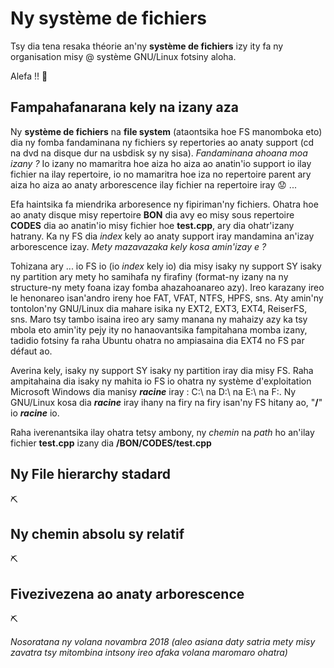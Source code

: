 # Ny système de fichiers

Tsy dia tena resaka théorie an'ny **système de fichiers** izy ity fa ny organisation misy @ système GNU/Linux fotsiny aloha.

Alefa !! :penguin:

## Fampahafanarana kely na izany aza

Ny **système de fichiers** na **file system** (ataontsika hoe FS manomboka eto) dia ny fomba fandaminana ny fichiers sy repertories ao anaty support (cd na dvd na disque dur na usbdisk sy ny sisa).
_Fandaminana ahoana moa izany ?_ Io izany no mamaritra hoe aiza ho aiza ao anatin'io support io ilay fichier na ilay repertoire, io no mamaritra hoe iza no repertoire parent ary aiza ho aiza ao anaty arborescence ilay fichier na repertoire iray :worried: ... 

Efa haintsika fa miendrika arboresence ny fipiriman'ny fichiers. Ohatra hoe ao anaty disque misy repertoire **BON** dia avy eo misy sous repertoire **CODES** dia ao anatin'io misy fichier hoe **test.cpp**, ary dia ohatr'izany hatrany. Ka ny FS dia _index_ kely ao anaty support iray mandamina an'izay arborescence izay. _Mety mazavazaka kely kosa amin'izay e ?_

Tohizana ary ... io FS io (io _index_ kely io) dia misy isaky ny support SY isaky ny partition ary mety ho samihafa ny firafiny (format-ny izany na ny structure-ny mety foana izay fomba ahazahoanareo azy). Ireo karazany ireo le henonareo isan'andro ireny hoe FAT, VFAT, NTFS, HPFS, sns. Aty amin'ny tontolon'ny GNU/Linux dia mahare isika ny EXT2, EXT3, EXT4, ReiserFS, sns. Maro tsy tambo isaina ireo ary samy manana ny mahaizy azy ka tsy mbola eto amin'ity pejy ity no hanaovantsika fampitahana momba izany, tadidio fotsiny fa raha Ubuntu ohatra no ampiasaina dia EXT4 no FS par défaut ao.

Averina kely, isaky ny support SY isaky ny partition iray dia misy FS. Raha ampitahaina dia isaky ny mahita io FS io ohatra ny système d'exploitation Microsoft Windows dia manisy _**racine**_ iray : C:\ na D:\ na E:\ na F:\. Ny GNU/Linux kosa dia _**racine**_ iray ihany na firy na firy isan'ny FS hitany ao, "**/**" io _**racine**_ io.

Raha iverenantsika ilay ohatra tetsy ambony, ny _chemin_ na _path_ ho an'ilay fichier **test.cpp** izany dia **/BON/CODES/test.cpp**

## Ny File hierarchy stadard

:pick:

## Ny chemin absolu sy relatif

:pick:

## Fivezivezena ao anaty arborescence

:pick:

_Nosoratana ny volana novambra 2018 (aleo asiana daty satria mety misy zavatra tsy mitombina intsony ireo afaka volana maromaro ohatra)_